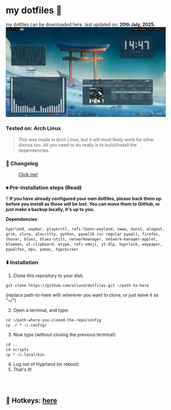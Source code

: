 # my dotfiles 🍃
my dotfiles can be downloaded here. 
last updated on: **20th July, 2025.**
![alt text](assets/preview.png)

### Tested on:  Arch Linux
> This was made in Arch Linux, but it will most likely work for other distros too. All you need to do really is to build/install the dependencies.

### 📓 Changelog
> [Click me!](changes.md)

### ⏺ Pre-installation steps (Read)

‼️ **If you have already configured your own dotfiles, please back them up before you install as those will be lost. You can move them to GitHub, or just make a backup locally, it's up to you.**

**Dependencies**:
```
hyprland, waybar, playerctl, rofi-lbonn-wayland, swww, dunst, wlogout, grim, slurp, alacritty, python, pywal16 (or regular pywal), firefox, thunar, bluez, bluez-utils, networkmanager, network-manager-applet, blueman, wl-clipboard, wtype, rofi-emoji, yt-dlp, hyprlock, waypaper, pywalfox, mpv, pamac, hyprpicker
```






### ⬇️  Installation


1. Clone this repository to your disk.

```
git clone https://github.com/alluxd/dotfiles.git ~/path-to-here
``` 
(replace path-to-here with wherever you want to clone, or just leave it as "~/")

2. Open a terminal, and type:
```
cd ~/path-where-you-cloned-the-repo/config
cp -r * ~/.config/
```
3. Now type (without closing the previous terminal):
```
cd ..
cd scripts
cp * ~/.local/bin
```

4. Log out of Hyprland (or reboot)
5. That's it!

<br>
<br>

## 🔑  Hotkeys: [here](hotkeys.md)
